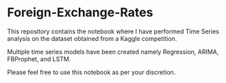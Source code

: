 # Foreign-Exchange-Rates
This repository contains the notebook where I have performed Time Series analysis on the dataset obtained from a Kaggle competition.

Multiple time series models have been created namely Regression, ARIMA, FBProphet, and LSTM.

Please feel free to use this notebook as per your discretion.
